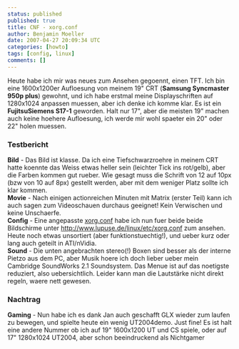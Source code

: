 ```yaml
---
status: published
published: true
title: CNF - xorg.conf
author: Benjamin Moeller
date: 2007-04-27 20:09:34 UTC
categories: [howto]
tags: [config, linux]
comments: []
---
```


Heute habe ich mir was neues zum Ansehen gegoennt, einen TFT.
Ich bin eine 1600x1200er Aufloesung von meinem 19" CRT (**Samsung Syncmaster 950p plus**) gewohnt, und ich habe erstmal meine Displayschriften auf 1280x1024 anpassen muessen, aber ich denke ich komme klar.
Es ist ein **FujitsuSiemens S17-1** geworden. Halt nur 17", aber die meisten 19" machen auch keine hoehere Aufloesung, ich werde mir wohl spaeter ein 20" oder 22" holen muessen.

### Testbericht
**Bild** - Das Bild ist klasse. Da ich eine Tiefschwarzroehre in meinem CRT hatte koennte das Weiss etwas heller sein (leichter Tick ins rot/gelb), aber die Farben kommen gut rueber. Wie gesagt muss die Schrift von 12 auf 10px (bzw von 10 auf 8px) gestellt werden, aber mit dem weniger Platz sollte ich klar kommen.  
**Movie** - Nach einigen actionreichen Minuten mit Matrix (erster Teil) kann ich auch sagen zum Videoschauen durchaus geeignet! Kein Verwischen und keine Unschaerfe.  
**Config** - Eine angepasste [xorg.conf](http://www.lupuse.de/linux/etc/xorg.conf) habe ich nun fuer beide beide Bildschirme unter http://www.lupuse.de/linux/etc/xorg.conf zum ansehen.  
Heute noch etwas unsortiert (aber funktionstuechtig!), und ueber kurz oder lang auch geteilt in ATI/nVidia.  
**Sound** - Die unten angebrachten stereo(!) Boxen sind besser als der interne Pietzo aus dem PC, aber Musik hoere ich doch lieber ueber mein Cambridge SoundWorks 2.1 Soundsystem. Das Menue ist auf das noetigste reduziert, also uebersichtlich. Leider kann man die Lautstärke nicht direkt regeln, waere nett gewesen.  

### Nachtrag
**Gaming** - Nun habe ich es dank Jan auch geschafft GLX wieder zum laufen zu bewegen, und spielte heute ein wenig UT2004demo. Just fine! Es ist halt eine andere Nummer ob ich auf 19" 1600x1200 UT und CS spiele, oder auf 17" 1280x1024 UT2004, aber schon beeindruckend als Nichtgamer  
